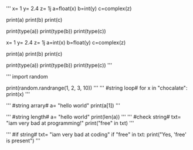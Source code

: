 '''
x= 1
y= 2.4
z= 1j
a=float(x)
b=int(y)
c=complex(z)

print(a)
print(b)
print(c)

print(type(a))
print(type(b))
print(type(c))



x= 1
y= 2.4
z= 1j
a=int(x)
b=float(y)
c=complex(z)

print(a)
print(b)
print(c)

print(type(a))
print(type(b))
print(type(c))
'''

'''
import random

print(random.randrange(1, 2, 3, 10))
'''
'''
#string loop#
for x in "chocalate":
    print(x)
'''

'''
#string arrary#
a= "hello world"
print(a[1])
'''

'''
#string length#
a= "hello world"
print(len(a))
'''
'''
#check string#
txt= "iam very bad at programming!"
print("free" in txt)
'''

'''
#if string#
txt= "iam very bad at coding"
if "free" in txt:
  print("Yes, 'free' is present")
'''

